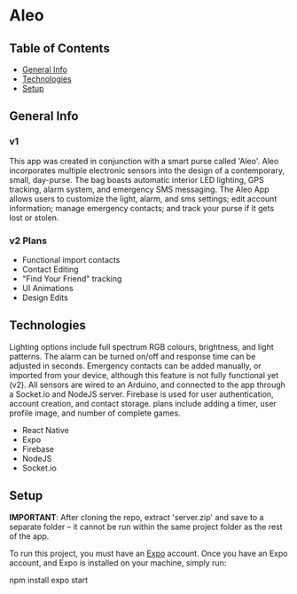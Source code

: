 # Aleo

## Table of Contents
* [General Info](#general-info)
* [Technologies](#tech)
* [Setup](#setup)

## <a name="general-info">General Info</a>
### v1
This app was created in conjunction with a smart purse called 'Aleo'. Aleo incorporates multiple electronic sensors into the design of a contemporary, small, day-purse. The bag boasts automatic interior LED lighting, GPS tracking, alarm system, and emergency SMS messaging. The Aleo App allows users to customize the light, alarm, and sms settings; edit account information; manage emergency contacts; and track your purse if it gets lost or stolen.

### v2 Plans
* Functional import contacts
* Contact Editing
* "Find Your Friend" tracking
* UI Animations
* Design Edits

## <a name="tech">Technologies</a>
Lighting options include full spectrum RGB colours, brightness, and light patterns. The alarm can be turned on/off and response time can be adjusted in seconds. Emergency contacts can be added manually, or imported from your device, although this feature is not fully functional yet (v2). All sensors are wired to an Arduino, and connected to the app through a Socket.io and NodeJS server. Firebase is used for user authentication, account creation, and contact storage. plans include adding a timer, user profile image, and number of complete games.

* React Native
* Expo
* Firebase
* NodeJS
* Socket.io

## <a name="setup">Setup</a>
**IMPORTANT**: After cloning the repo, extract 'server.zip' and save to a separate folder – it cannot be run within the same project folder as the rest of the app.

To run this project, you must have an [Expo](https://expo.io/) account. Once you have an Expo account, and Expo is installed on your machine, simply run:

npm install
expo start


